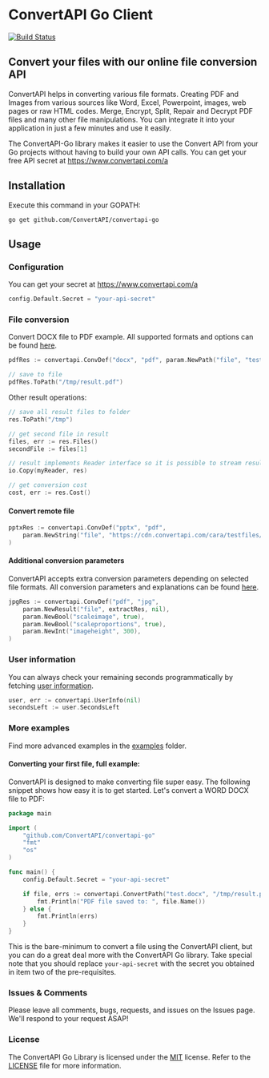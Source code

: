 # ConvertAPI Go Client

[![Build Status](https://secure.travis-ci.org/ConvertAPI/convertapi-go.svg)](http://travis-ci.org/ConvertAPI/convertapi-go)

## Convert your files with our online file conversion API

ConvertAPI helps in converting various file formats. Creating PDF and Images from various sources like Word, Excel, Powerpoint, images, web pages or raw HTML codes. Merge, Encrypt, Split, Repair and Decrypt PDF files and many other file manipulations. You can integrate it into your application in just a few minutes and use it easily.

The ConvertAPI-Go library makes it easier to use the Convert API from your Go projects without having to build your own API calls.
You can get your free API secret at https://www.convertapi.com/a

## Installation

Execute this command in your GOPATH:

```shell
go get github.com/ConvertAPI/convertapi-go
```

## Usage

### Configuration

You can get your secret at https://www.convertapi.com/a

```go
config.Default.Secret = "your-api-secret"
```

### File conversion

Convert DOCX file to PDF example.
All supported formats and options can be found [here](https://www.convertapi.com).

```go
pdfRes := convertapi.ConvDef("docx", "pdf", param.NewPath("file", "test.docx", nil))

// save to file
pdfRes.ToPath("/tmp/result.pdf")
```

Other result operations:

```go
// save all result files to folder
res.ToPath("/tmp")

// get second file in result
files, err := res.Files()
secondFile := files[1]

// result implements Reader interface so it is possible to stream result
io.Copy(myReader, res)

// get conversion cost
cost, err := res.Cost()
```

#### Convert remote file

```go
pptxRes := convertapi.ConvDef("pptx", "pdf", 
    param.NewString("file", "https://cdn.convertapi.com/cara/testfiles/presentation.pptx"),
)
```

#### Additional conversion parameters

ConvertAPI accepts extra conversion parameters depending on selected file formats.
All conversion parameters and explanations can be found [here](https://www.convertapi.com).

```go
jpgRes := convertapi.ConvDef("pdf", "jpg",
    param.NewResult("file", extractRes, nil),
    param.NewBool("scaleimage", true),
    param.NewBool("scaleproportions", true),
    param.NewInt("imageheight", 300),
)
```

### User information

You can always check your remaining seconds programmatically by fetching [user information](https://www.convertapi.com/doc/user).

```go
user, err := convertapi.UserInfo(nil)
secondsLeft := user.SecondsLeft
```

### More examples

Find more advanced examples in the [examples](https://github.com/ConvertAPI/convertapi-go/tree/master/examples) folder.

#### Converting your first file, full example:

ConvertAPI is designed to make converting file super easy. The following snippet shows how easy it is to get started. Let's convert a WORD DOCX file to PDF:

```go
package main

import (
	"github.com/ConvertAPI/convertapi-go"
	"fmt"
	"os"
)

func main() {
	config.Default.Secret = "your-api-secret"

	if file, errs := convertapi.ConvertPath("test.docx", "/tmp/result.pdf"); errs == nil {
		fmt.Println("PDF file saved to: ", file.Name())
	} else {
		fmt.Println(errs)
	}
}
```

This is the bare-minimum to convert a file using the ConvertAPI client, but you can do a great deal more with the ConvertAPI Go library.
Take special note that you should replace `your-api-secret` with the secret you obtained in item two of the pre-requisites.

### Issues &amp; Comments
Please leave all comments, bugs, requests, and issues on the Issues page. We'll respond to your request ASAP!

### License
The ConvertAPI Go Library is licensed under the [MIT](http://www.opensource.org/licenses/mit-license.php "Read more about the MIT license form") license.
Refer to the [LICENSE](https://github.com/ConvertAPI/convertapi-go/blob/master/LICENSE) file for more information.
